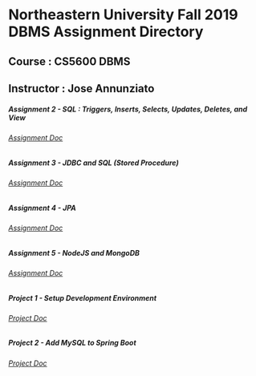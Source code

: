 # Northeastern University Fall 2019 DBMS Assignment Directory
## Course : CS5600 DBMS
## Instructor : Jose Annunziato


##### Assignment 2 - SQL : Triggers, Inserts, Selects, Updates, Deletes, and View
###### [Assignment Doc](https://docs.google.com/document/d/1i7yCzoVwdVRBsNzg9lmY-hCyf6WoSvLzv8ChKnKsV7E/edit) 
##### Assignment 3 - JDBC and SQL (Stored Procedure)
###### [Assignment Doc](https://docs.google.com/document/d/1TF4pi52f1HIks1monqfO-qTHXapUY2pWD4yE5b2vY2A/edit)
##### Assignment 4 - JPA
###### [Assignment Doc](https://s3.us-east-1.amazonaws.com/blackboard.learn.xythos.prod/5a3148150d016/9458260?response-content-disposition=inline%3B%20filename%2A%3DUTF-8%27%27JPA%2520Assignment.pdf&response-content-type=application%2Fpdf&X-Amz-Algorithm=AWS4-HMAC-SHA256&X-Amz-Date=20200131T175719Z&X-Amz-SignedHeaders=host&X-Amz-Expires=21600&X-Amz-Credential=AKIAIL7WQYDOOHAZJGWQ%2F20200131%2Fus-east-1%2Fs3%2Faws4_request&X-Amz-Signature=ef2c1193ab232aa56a37536d5a514e0fa9eb37daf7293537d23f49fe4f9225d3)
##### Assignment 5 - NodeJS and MongoDB
###### [Assignment Doc](https://docs.google.com/document/d/1uHQ0Ft3aSK5dw2u9m1bXeJTPt0bIe6H1IvYUz3Od6J0/edit)
##### Project 1 - Setup Development Environment
###### [Project Doc](https://docs.google.com/document/d/1AE2FPPzAW5_TksvpzCtpNc8MWU2nI88HtH4M5Bju4Og/edit)
##### Project 2 - Add MySQL to Spring Boot
###### [Project Doc](https://docs.google.com/document/d/1lWSREEjPHimX4-5ESLruyayIaCRT0_vA9esEEnrDb0Y/edit)

